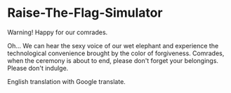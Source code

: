 # Raise-The-Flag-Simulator
Warning! Happy for our comrades.

Oh... We can hear the sexy voice of our wet elephant and experience the technological convenience brought by the color of forgiveness. Comrades, when the ceremony is about to end, please don't forget your belongings. Please don't indulge.

English translation with Google translate.
